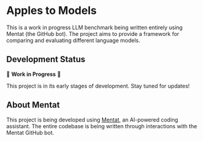 # Apples to Models

This is a work in progress LLM benchmark being written entirely using Mentat (the GitHub bot). The project aims to provide a framework for comparing and evaluating different language models.

## Development Status

🚧 **Work in Progress** 🚧

This project is in its early stages of development. Stay tuned for updates!

## About Mentat

This project is being developed using [Mentat](https://github.com/AbanteAI/mentat), an AI-powered coding assistant. The entire codebase is being written through interactions with the Mentat GitHub bot.